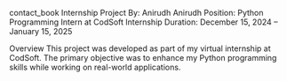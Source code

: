 contact_book
Internship Project
By: Anirudh Anirudh
Position: Python Programming Intern at CodSoft
Internship Duration: December 15, 2024 – January 15, 2025

Overview
This project was developed as part of my virtual internship at CodSoft. The primary objective was to enhance my Python programming skills while working on real-world applications.
